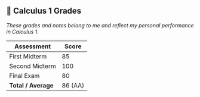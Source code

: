 ## 🧮 Calculus 1 Grades

*These grades and notes belong to me and reflect my personal performance in Calculus 1.*


| Assessment       | Score |
|-----------------|-------|
| First Midterm   | 85    |
| Second Midterm  | 100   |
| Final Exam      | 80    |
| **Total / Average** | 86 (AA) |
